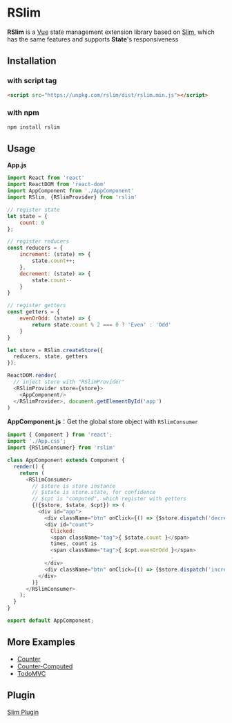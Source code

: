 # RSlim

**RSlim** is a [Vue](https://cn.vuejs.org/) state management extension library based on [Slim](/zh/intro.html), which has the same features and supports **State**'s responsiveness

## Installation

### with script tag

```html
<script src="https://unpkg.com/rslim/dist/rslim.min.js"></script>
```

### with npm

```bash
npm install rslim
```

## Usage

**App.js**

```javascript
import React from 'react'
import ReactDOM from 'react-dom'
import AppComponent from './AppComponent'
import RSlim, {RSlimProvider} from 'rslim'

// register state
let state = {
    count: 0
};

// register reducers
const reducers = {
    increment: (state) => {
        state.count++;
    },
    decrement: (state) => {
        state.count--
    }
}

// register getters
const getters = {
    evenOrOdd: (state) => {
        return state.count % 2 === 0 ? 'Even' : 'Odd'
    }
}

let store = RSlim.createStore({
  reducers, state, getters
});

ReactDOM.render(
  // inject store with "RSlimProvider"
  <RSlimProvider store={store}>
    <AppComponent/>
  </RSlimProvider>, document.getElementById('app')
)
```

**AppComponent.js**：Get the global store object with `RSlimConsumer`

```js
import { Component } from 'react';
import './App.css';
import {RSlimConsumer} from 'rslim'

class AppComponent extends Component {
  render() {
    return (
      <RSlimConsumer>
        // $store is store instance
        // $state is store.state, for confidence
        // $cpt is "computed", which register with getters
        {({$store, $state, $cpt}) => (
          <div id="app">
            <div className="btn" onClick={() => {$store.dispatch('decrement')}}>-</div>
            <div id="count">
              Clicked:
              <span className="tag">{ $state.count }</span>
              times, count is
              <span className="tag">{ $cpt.evenOrOdd }</span>
              .
            </div>
            <div className="btn" onClick={() => {$store.dispatch('increment')}}>+</div>
          </div>
        )}
      </RSlimConsumer>
    );
  }
}

export default AppComponent;
```

## More Examples
* [Counter](https://github.com/victor0210/slim/tree/master/example/react-counter)
* [Counter-Computed](https://github.com/victor0210/slim/tree/master/example/react-counter-computed)
* [TodoMVC](https://github.com/victor0210/slim/tree/master/example/react-todomvc)

## Plugin
[Slim Plugin](/plugin.html)

